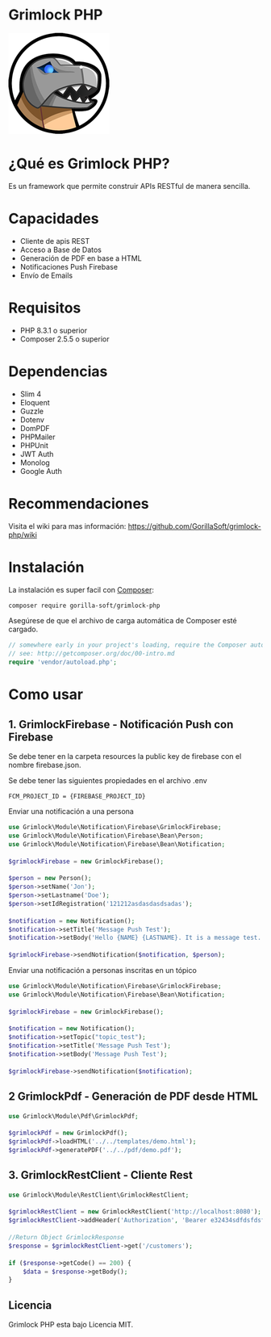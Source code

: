 Grimlock PHP
======

![Grimlock Logo](assets/grimlock.png)

# ¿Qué es Grimlock PHP?
Es un framework que permite construir APIs RESTful de manera sencilla.

# Capacidades

* Cliente de apis REST
* Acceso a Base de Datos
* Generación de PDF en base a HTML
* Notificaciones Push Firebase
* Envío de Emails

# Requisitos

* PHP 8.3.1 o superior
* Composer 2.5.5 o superior

# Dependencias

* Slim 4
* Eloquent 
* Guzzle
* Dotenv
* DomPDF
* PHPMailer
* PHPUnit
* JWT Auth
* Monolog
* Google Auth

# Recommendaciones

Visita el wiki para mas información:
https://github.com/GorillaSoft/grimlock-php/wiki

# Instalación

La instalación es super facil con [Composer](https://getcomposer.org/):

```bash
composer require gorilla-soft/grimlock-php
```

Asegúrese de que el archivo de carga automática de Composer esté cargado.

```php
// somewhere early in your project's loading, require the Composer autoloader
// see: http://getcomposer.org/doc/00-intro.md
require 'vendor/autoload.php';
```
# Como usar

## 1. GrimlockFirebase - Notificación Push con Firebase

Se debe tener en la carpeta resources la public key de firebase con el nombre firebase.json.

Se debe tener las siguientes propiedades en el archivo .env

```dotenv
FCM_PROJECT_ID = {FIREBASE_PROJECT_ID}
```

Enviar una notificación a una persona

```php
use Grimlock\Module\Notification\Firebase\GrimlockFirebase;
use Grimlock\Module\Notification\Firebase\Bean\Person;
use Grimlock\Module\Notification\Firebase\Bean\Notification;

$grimlockFirebase = new GrimlockFirebase();

$person = new Person();
$person->setName('Jon');
$person->setLastname('Doe');
$person->setIdRegistration('121212asdasdasdsadas');

$notification = new Notification();
$notification->setTitle('Message Push Test');
$notification->setBody('Hello {NAME} {LASTNAME}. It is a message test.');

$grimlockFirebase->sendNotification($notification, $person);
```
Enviar una notificación a personas inscritas en un tópico
```php
use Grimlock\Module\Notification\Firebase\GrimlockFirebase;
use Grimlock\Module\Notification\Firebase\Bean\Notification;

$grimlockFirebase = new GrimlockFirebase();

$notification = new Notification();
$notification->setTopic("topic_test");
$notification->setTitle('Message Push Test');
$notification->setBody('Message Push Test');

$grimlockFirebase->sendNotification($notification);
```

## 2 GrimlockPdf - Generación de PDF desde HTML

```php
use Grimlock\Module\Pdf\GrimlockPdf;

$grimlockPdf = new GrimlockPdf();
$grimlockPdf->loadHTML('../../templates/demo.html');
$grimlockPdf->generatePDF('../../pdf/demo.pdf');
```

## 3. GrimlockRestClient - Cliente Rest

```php
use Grimlock\Module\RestClient\GrimlockRestClient;

$grimlockRestClient = new GrimlockRestClient('http://localhost:8080');
$grimlockRestClient->addHeader('Authorization', 'Bearer e32434sdfdsfdsfdsf');

//Return Object GrimlockResponse
$response = $grimlockRestClient->get('/customers');

if ($response->getCode() == 200) {
    $data = $response->getBody();
} 


```

## Licencia

Grimlock PHP esta bajo Licencia MIT.
